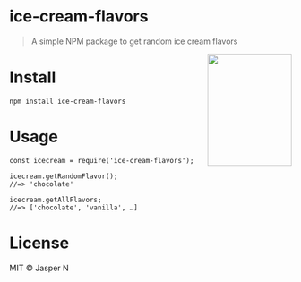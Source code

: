 # ice-cream-flavors

> A simple NPM package to get random ice cream flavors

<img src="https://github.com/jeannie2/icecream/blob/ebe30e1488165bd63aedcf9168c1fca5df353064/cone.png" width="150" height="200" align="right">

# Install
```
npm install ice-cream-flavors
```

# Usage

```
const icecream = require('ice-cream-flavors');

icecream.getRandomFlavor();
//=> 'chocolate'

icecream.getAllFlavors;
//=> ['chocolate', 'vanilla', …]

```
# License

MIT © Jasper N
